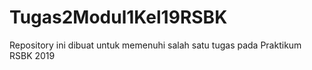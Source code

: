 # Tugas2Modul1Kel19RSBK
Repository ini dibuat untuk memenuhi salah satu tugas pada Praktikum RSBK 2019
